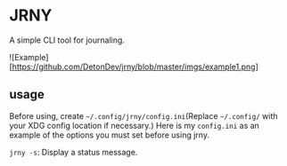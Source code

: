 # JRNY
A simple CLI tool for journaling.

![Example][https://github.com/DetonDev/jrny/blob/master/imgs/example1.png]

## usage
Before using, create `~/.config/jrny/config.ini`(Replace `~/.config/` with your XDG config location if necessary.)
Here is my `config.ini` as an example of the options you must set before using jrny.

`jrny -s`: Display a status message.

